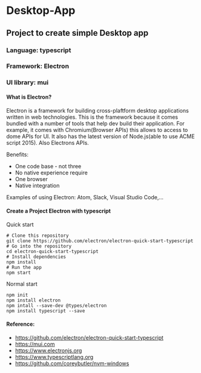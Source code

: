 # Desktop-App

## Project to create simple Desktop app 

### Language: typescript
### Framework: Electron
### UI library: mui 

#### What is Electron?
Electron is a framework for building cross-plaftform desktop applications written in web technologies. This is the framework because it comes bundled with a number of tools that help dev build their application. For example, it comes with Chromium(Browser APIs) this allows to access to dome APIs for UI. It also has the latest version of Node.js(able to use ACME script 2015). Also Electrons APIs.

Benefits: 
* One code base - not three
* No native experience require
* One browser
* Native integration

Examples of using Electron: Atom, Slack, Visual Studio Code,...

#### Create a Project Electron with typescript

Quick start
```
# Clone this repository
git clone https://github.com/electron/electron-quick-start-typescript
# Go into the repository
cd electron-quick-start-typescript
# Install dependencies
npm install
# Run the app
npm start
```
Normal start
```
npm init
npm install electron
npm intall --save-dev @types/electron
npm install typescript --save

```




#### Reference:
* https://github.com/electron/electron-quick-start-typescript
* https://mui.com
* https://www.electronjs.org
* https://www.typescriptlang.org
* https://github.com/coreybutler/nvm-windows